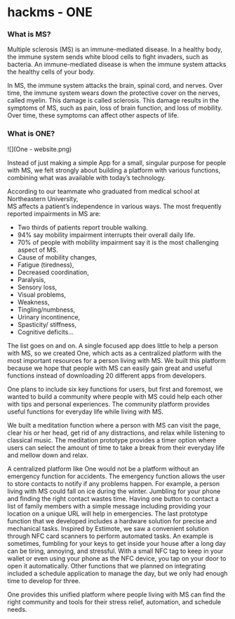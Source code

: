 # hackms - ONE

### What is MS?

Multiple sclerosis (MS) is an immune-mediated disease. In a healthy body, the immune system sends white blood cells to fight invaders, such as bacteria. An immune-mediated disease is when the immune system attacks the healthy cells of your body. 

In MS, the immune system attacks the brain, spinal cord, and nerves. Over time, the immune system wears down the protective cover on the nerves, called myelin. This damage is called sclerosis. This damage results in the symptoms of MS, such as pain, loss of brain function, and loss of mobility. Over time, these symptoms can affect other aspects of life.

### What is ONE?


![](One - website.png)


Instead of just making a simple App for a small, singular purpose for people with MS, we felt strongly about building a platform with various functions, combining what was available with today’s technology. 

According to our teammate who graduated from medical school at Northeastern University,  
MS affects a patient’s independence in various ways. The most frequently reported impairments in MS are:
- Two thirds of patients report trouble walking. 
- 94% say mobility impairment interrupts their overall daily life. 
- 70% of people with mobility impairment say it is the most challenging aspect of MS.
- Cause of mobility changes, 
- Fatigue (tiredness),
- Decreased coordination,
- Paralysis, 
- Sensory loss,
- Visual problems,
- Weakness,
- Tingling/numbness,
- Urinary incontinence,
- Spasticity/ stiffness,
- Cognitive deficits...

The list goes on and on. A single focused app does little to help a person with MS, so we created One, which acts as a centralized platform with the most important resources for a person living with MS. We built this platform because we hope that people with MS can easily gain great and useful functions instead of downloading 20 different apps from developers. 

One plans to include six key functions for users, but first and foremost, we wanted to build a community where people with MS could help each other with tips and personal experiences. The community platform provides useful functions for everyday life while living with MS.

We built a meditation function where a person with MS can visit the page, clear his or her head, get rid of any distractions, and relax while listening to classical music. The meditation prototype provides a timer option where users can select the amount of time to take a break from their everyday life and mellow down and relax. 

A centralized platform like One would not be a platform without an emergency function for accidents. The emergency function allows the user to store contacts to notify if any problems happen. For example, a person living with MS could fall on ice during the winter. Jumbling for your phone and finding the right contact wastes time. Having one button to contact a list of family members with a simple message including providing your location on a unique URL will help in emergencies. 
The last prototype function that we developed includes a hardware solution for precise and mechanical tasks. Inspired by Estimote, we saw a convenient solution through NFC card scanners to perform automated tasks. An example is sometimes, fumbling for your keys to get inside your house after a long day can be tiring, annoying, and stressful. With a small NFC tag to keep in your wallet or even using your phone as the NFC device, you tap on your door to open it automatically. Other functions that we planned on integrating included a schedule application to manage the day, but we only had enough time to develop for three.

One provides this unified platform where people living with MS can find the right community and tools for their stress relief, automation, and schedule needs. 


